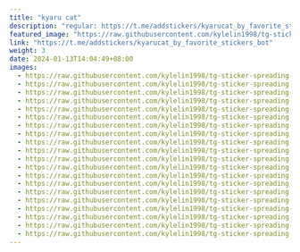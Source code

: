 ```yaml
---
title: "kyaru cat"
description: "regular: https://t.me/addstickers/kyarucat_by_favorite_stickers_bot"
featured_image: "https://raw.githubusercontent.com/kylelin1998/tg-sticker-spreading-worldwide-images/main/img/a50270a1-46cd-471f-b6d1-92c18e84b0a1.jpg"
link: "https://t.me/addstickers/kyarucat_by_favorite_stickers_bot"
weight: 3
date: 2024-01-13T14:04:49+08:00
images:
  - https://raw.githubusercontent.com/kylelin1998/tg-sticker-spreading-worldwide-images/main/img/a50270a1-46cd-471f-b6d1-92c18e84b0a1.jpg
  - https://raw.githubusercontent.com/kylelin1998/tg-sticker-spreading-worldwide-images/main/img/be0a372c-9825-4cbb-9527-37767922b37b.jpg
  - https://raw.githubusercontent.com/kylelin1998/tg-sticker-spreading-worldwide-images/main/img/9542da51-84db-4191-ba5f-aef61f69d957.jpg
  - https://raw.githubusercontent.com/kylelin1998/tg-sticker-spreading-worldwide-images/main/img/74aa5998-89a5-4e69-a9cd-ce7c3219d249.jpg
  - https://raw.githubusercontent.com/kylelin1998/tg-sticker-spreading-worldwide-images/main/img/8824ac78-29d6-4d31-9c90-851a00b9f803.jpg
  - https://raw.githubusercontent.com/kylelin1998/tg-sticker-spreading-worldwide-images/main/img/4bfae8df-a380-434f-9186-6b0c3211b2aa.jpg
  - https://raw.githubusercontent.com/kylelin1998/tg-sticker-spreading-worldwide-images/main/img/239e2679-f5e2-4057-8b88-ddf8e7bb830e.jpg
  - https://raw.githubusercontent.com/kylelin1998/tg-sticker-spreading-worldwide-images/main/img/3de6cfa7-f25a-4731-8d1d-4c7e4e8bd964.jpg
  - https://raw.githubusercontent.com/kylelin1998/tg-sticker-spreading-worldwide-images/main/img/f65c0015-c70e-47c2-86ee-e679e681bdfb.jpg
  - https://raw.githubusercontent.com/kylelin1998/tg-sticker-spreading-worldwide-images/main/img/58fea74c-a8ae-4627-9c34-b14a604d1c55.jpg
  - https://raw.githubusercontent.com/kylelin1998/tg-sticker-spreading-worldwide-images/main/img/688911fe-84c3-4817-9cf2-5997c6ecc647.jpg
  - https://raw.githubusercontent.com/kylelin1998/tg-sticker-spreading-worldwide-images/main/img/7d6b6c19-0d86-48df-975c-616dedf3f778.jpg
  - https://raw.githubusercontent.com/kylelin1998/tg-sticker-spreading-worldwide-images/main/img/ec26cbcf-3943-464d-b26b-dfd0ab3ac720.jpg
  - https://raw.githubusercontent.com/kylelin1998/tg-sticker-spreading-worldwide-images/main/img/26fbbfcf-9558-4d71-8a65-813ad3460f02.jpg
  - https://raw.githubusercontent.com/kylelin1998/tg-sticker-spreading-worldwide-images/main/img/a699fe81-f147-4fc9-9452-97b78853f9b0.jpg
  - https://raw.githubusercontent.com/kylelin1998/tg-sticker-spreading-worldwide-images/main/img/7aa4f562-c0b5-4388-afbd-001df49a8a10.jpg
  - https://raw.githubusercontent.com/kylelin1998/tg-sticker-spreading-worldwide-images/main/img/a8877b6b-8141-466c-b880-cbe96c639710.jpg
  - https://raw.githubusercontent.com/kylelin1998/tg-sticker-spreading-worldwide-images/main/img/1b2f2b49-2dac-4175-8ebc-88367cedb0bf.jpg
  - https://raw.githubusercontent.com/kylelin1998/tg-sticker-spreading-worldwide-images/main/img/b720ad70-a22d-4c46-bea8-d94037548589.jpg
  - https://raw.githubusercontent.com/kylelin1998/tg-sticker-spreading-worldwide-images/main/img/e750efdc-26b3-4fbd-b0e2-90887558eb0f.jpg
---
```

